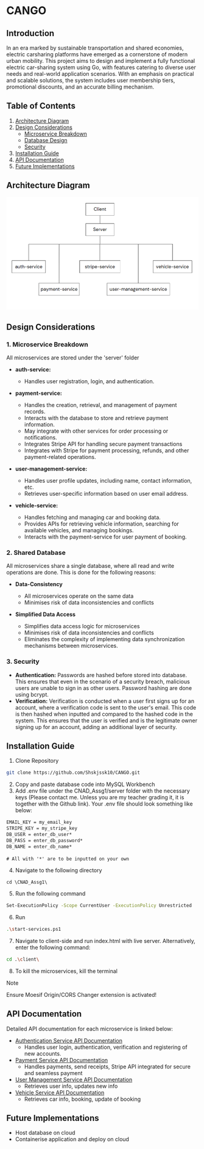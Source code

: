 # CANGO

## Introduction 
In an era marked by sustainable transportation and shared economies, electric carsharing platforms have emerged as a cornerstone of modern urban mobility. This project aims to design and implement a fully functional electric car-sharing system using Go, with features catering to diverse user needs and real-world application scenarios. With an emphasis on practical and scalable solutions, the system includes user membership tiers, promotional discounts, and an accurate billing mechanism. 

## Table of Contents
1. [Architecture Diagram](#architecture-diagram)
2. [Design Considerations](#design-considerations)
    - [Microservice Breakdown](#1-microservice-breakdown)
    - [Database Design](#2-shared-database)
    - [Security](#3-security)
3. [Installation Guide](#installation-guide)
4. [API Documentation](#api-documentation)
5. [Future Implementations](#future-implementations)

## Architecture Diagram

 ![Updated-Architecture-Diagram](/client/images/Updated-Architecture-Diagram.png)

## Design Considerations

### **1. Microservice Breakdown**

All microservices are stored under the 'server' folder

* **auth-service:**
    * Handles user registration, login, and authentication.

* **payment-service:**
    * Handles the creation, retrieval, and management of payment records.
    * Interacts with the database to store and retrieve payment information.
    * May integrate with other services for order processing or notifications.
    * Integrates Stripe API for handling secure payment transactions
    * Integrates with Stripe for payment processing, refunds, and other payment-related operations.

* **user-management-service:**
    * Handles user profile updates, including name, contact information, etc.
    * Retrieves user-specific information based on user email address.

* **vehicle-service:**
    * Handles fetching and managing car and booking data.
    * Provides APIs for retrieving vehicle information, searching for available vehicles, and managing bookings.
    * Interacts with the payment-service for user payment of booking.


### **2. Shared Database**

All microservices share a single database, where all read and write operations are done. This is done for the following reasons:

* **Data-Consistency** 
    * All microservices operate on the same data
    * Minimises risk of data inconsistencies and conflicts 

* **Simplified Data Access** 
    * Simplifies data access logic for microservices
    * Minimises risk of data inconsistencies and conflicts
    * Eliminates the complexity of implementing data synchronization mechanisms between microservices.

### **3. Security**
* **Authentication:** Passwords are hashed before stored into database. This ensures that even in the scenario of a security breach, malicious users are unable to sign in as other users. Password hashing are done using bcrypt. 
* **Verification:** Verification is conducted when a user first signs up for an account, where a verification code is sent to the user's email. This code is then hashed when inputted and compared to the hashed code in the system. This ensures that the user is verified and is the legitimate owner signing up for an account, adding an additional layer of security.

## Installation Guide

1. Clone Repository 
```bash 
git clone https://github.com/Shskjssk10/CANGO.git
```
2. Copy and paste database code into MySQL Workbench
3. Add .env file under the CNAD_Assg1/server folder with the necessary keys (Please contact me. Unless you are my teacher grading it, it is together with the Github link). Your .env file should look something like below: 
```env
EMAIL_KEY = my_email_key
STRIPE_KEY = my_stripe_key
DB_USER = enter_db_user*
DB_PASS = enter_db_password*
DB_NAME = enter_db_name*

# All with '*' are to be inputted on your own
```
4. Navigate to the following directory 
```
cd \CNAD_Assg1\
```
5. Run the following command 
```bash
Set-ExecutionPolicy -Scope CurrentUser -ExecutionPolicy Unrestricted
```
6. Run 
```bash
.\start-services.ps1
```
7. Navigate to client-side and run index.html with live server. Alternatively, enter  the following command:
```bash
cd .\client\
```
8. To kill the microservices, kill the terminal

> [!NOTE]
> Ensure Moesif Origin/CORS Changer extension is activated!

## API Documentation

Detailed API documentation for each microservice is linked below: 

- [Authentication Service API Documentation](./server/auth-service/auth_service_doc.md)
    - Handles user login, authentication, verification and registering of new accounts.
- [Payment Service API Documentation](./server/payment-service/payment_service_doc.md)
    - Handles payments, send receipts, Stripe API integrated for secure and seamless payment
- [User Management Service API Documentation](./server/user-management-service/user_management_service_doc.md)
    - Retrieves user info, updates new info
- [Vehicle Service API Documentation](./server/vehicle-service/vehicle_service_doc.md)
    - Retrieves car info, booking, update of booking



## Future Implementations

- Host database on cloud
- Containerise application and deploy on cloud